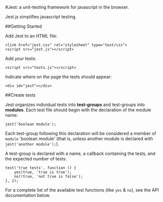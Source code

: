 #Jest: a unit-testing framework for javascript in the browser.

Jest.js simplifies javascript testing.

##Getting Started

Add Jest to an HTML file:

	<link href="jest.css" rel="stylesheet" type="text/css">
	<script src="jest.js"></script>
	
Add your tests:

	<script src="tests.js"></script>
	
Indicate where on the page the tests should appear:

	<div id="jest"></div>
	
##Create tests

Jest organizes individual tests into **test-groups** and test-groups into **modules**.
Each test file should begin with the declaration of the module name:

	jest('boolean module');
	
Each test-group following this declaration will be considered a member of `module` 'boolean module' (that is, unless another module is declared with `jest('another module');`).

A test-group is declared with a name, a callback containing the tests, and the expected number of tests:

	test('true tests', function () {
		yes(true, 'true is true');
		no(!true, 'not true is false');
	}, 2);
	
For a complete list of the available test functions (like `yes` & `no`), see the API documentation below.

